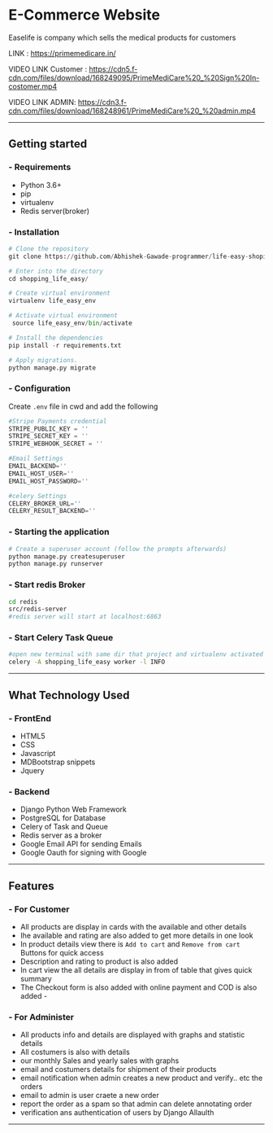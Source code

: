 #  E-Commerce Website
Easelife is company which sells the medical products for customers

LINK : https://primemedicare.in/

VIDEO LINK Customer : https://cdn5.f-cdn.com/files/download/168249095/PrimeMediCare%20_%20Sign%20In-costomer.mp4

VIDEO LINK ADMIN:  https://cdn3.f-cdn.com/files/download/168248961/PrimeMediCare%20_%20admin.mp4
***
## Getting started
###  - Requirements
 - Python 3.6+
 - pip
 - virtualenv 
 - Redis server(broker)

### - Installation
```python
# Clone the repository
git clone https://github.com/Abhishek-Gawade-programmer/life-easy-shoping-website.git

# Enter into the directory
cd shopping_life_easy/

# Create virtual environment 
virtualenv life_easy_env

# Activate virtual environment 
 source life_easy_env/bin/activate

# Install the dependencies
pip install -r requirements.txt

# Apply migrations.
python manage.py migrate
```
### - Configuration
Create `.env` file in cwd and add the following
```python
#Stripe Payments credential 
STRIPE_PUBLIC_KEY = ''
STRIPE_SECRET_KEY = ''
STRIPE_WEBHOOK_SECRET = ''

#Email Settings
EMAIL_BACKEND=''
EMAIL_HOST_USER=''
EMAIL_HOST_PASSWORD=''

#celery Settings
CELERY_BROKER_URL=''
CELERY_RESULT_BACKEND=''
```
### - Starting the application
```python
# Create a superuser account (follow the prompts afterwards)
python manage.py createsuperuser
python manage.py runserver
```
### - Start redis Broker 
``` bash
cd redis
src/redis-server
#redis server will start at localhost:6863
```


### - Start Celery Task Queue
``` bash
#open new terminal with same dir that project and virtualenv activated
celery -A shopping_life_easy worker -l INFO
```
***
## What Technology Used
### - FrontEnd
 - HTML5
 - CSS
 - Javascript
 - MDBootstrap  snippets
 - Jquery 


### - Backend
 - Django Python Web Framework
 - PostgreSQL for Database
 - Celery  of Task and Queue
 - Redis server as a broker
 - Google Email API for sending Emails
 -  Google Oauth for signing with Google 

***
## Features 
### - For Customer 
 - All products are display in cards with the available and other details 
 - Ihe available and rating are also added to get more details in one look 
 - In product details view there is `Add to cart` and `Remove from cart` Buttons for quick access
 -  Description and rating to product is also added 
 - In cart view the all details are display in from of table that gives quick summary 
 - The Checkout form is also added with online payment and COD is also added - 


### - For Administer  
 - All products info and details are displayed with graphs and statistic details  
 - All costumers is also with details 
 - our monthly Sales and yearly sales with graphs
 - email and costumers details for shipment of their products
 - email notification when admin creates a new product and verify.. etc the orders
 - email to admin is user craete a new order 
 - report the order as a spam so that admin can delete annotating order
 - verification ans authentication of users by Django Allaulth
 ***






